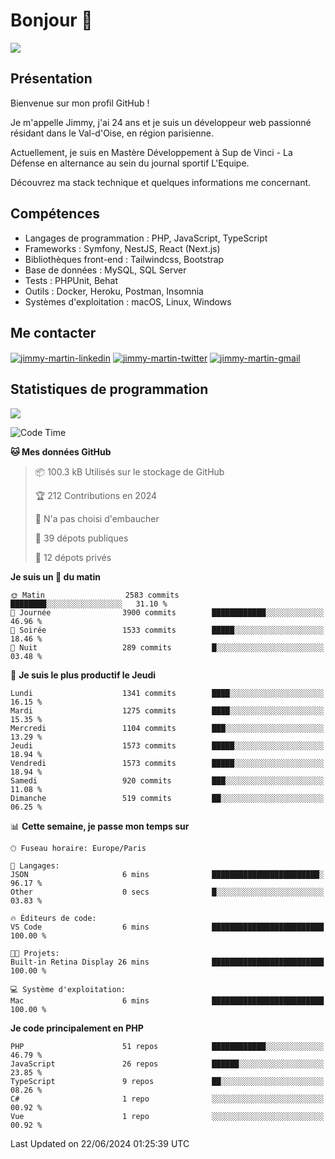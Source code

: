 # Bonjour 👋

![](https://komarev.com/ghpvc/?username=jimmy-martin&color=1a1b27)

## Présentation

Bienvenue sur mon profil GitHub !

Je m'appelle Jimmy, j'ai 24 ans et je suis un développeur web passionné résidant dans le Val-d'Oise, en région parisienne.

Actuellement, je suis en Mastère Développement à Sup de Vinci - La Défense en alternance au sein du journal sportif L'Equipe.

Découvrez ma stack technique et quelques informations me concernant.

## Compétences

- Langages de programmation : PHP, JavaScript, TypeScript
- Frameworks : Symfony, NestJS, React (Next.js)
- Bibliothèques front-end : Tailwindcss, Bootstrap
- Base de données : MySQL, SQL Server
- Tests : PHPUnit, Behat
- Outils : Docker, Heroku, Postman, Insomnia
- Systèmes d'exploitation : macOS, Linux, Windows

## Me contacter

<p>
<a href="https://www.linkedin.com/in/jimmy-martin-dev/" target="_blank"><img align="center" src="https://img.shields.io/badge/-LinkedIn-0077B5?style=for-the-badge&logo=Linkedin&logoColor=white" alt="jimmy-martin-linkedin"/></a>
<a href="https://twitter.com/jimmydev_" target="_blank"><img align="center" src="https://img.shields.io/badge/-Twitter-1DA1F2?style=for-the-badge&logo=Twitter&logoColor=white" alt="jimmy-martin-twitter"/></a>
<a href="mailto:jimmy.martin952@gmail.com" target="_blank"><img align="center" src="https://img.shields.io/badge/gmail-D14836?style=for-the-badge&logo=gmail&logoColor=white" alt="jimmy-martin-gmail"/></a>
</p>

## Statistiques de programmation

<a href="https://github-readme-stats.vercel.app/api/top-langs/?username=jimmy-martin&layout=compact">
  <img align="center" src="https://github-readme-stats.vercel.app/api/top-langs/?username=jimmy-martin&layout=compact"/>
</a>

<!--START_SECTION:waka-->
![Code Time](http://img.shields.io/badge/Code%20Time-2%2C017%20hrs%2047%20mins-blue)

**🐱 Mes données GitHub** 

> 📦 100.3 kB Utilisés sur le stockage de GitHub 
 > 
> 🏆 212 Contributions en 2024
 > 
> 🚫 N'a pas choisi d'embaucher
 > 
> 📜 39 dépots publiques 
 > 
> 🔑 12 dépots privés 
 > 
**Je suis un 🐤 du matin** 

```text
🌞 Matin                  2583 commits        ████████░░░░░░░░░░░░░░░░░   31.10 % 
🌆 Journée                3900 commits        ████████████░░░░░░░░░░░░░   46.96 % 
🌃 Soirée                 1533 commits        █████░░░░░░░░░░░░░░░░░░░░   18.46 % 
🌙 Nuit                   289 commits         █░░░░░░░░░░░░░░░░░░░░░░░░   03.48 % 
```
📅 **Je suis le plus productif le Jeudi** 

```text
Lundi                    1341 commits        ████░░░░░░░░░░░░░░░░░░░░░   16.15 % 
Mardi                    1275 commits        ████░░░░░░░░░░░░░░░░░░░░░   15.35 % 
Mercredi                 1104 commits        ███░░░░░░░░░░░░░░░░░░░░░░   13.29 % 
Jeudi                    1573 commits        █████░░░░░░░░░░░░░░░░░░░░   18.94 % 
Vendredi                 1573 commits        █████░░░░░░░░░░░░░░░░░░░░   18.94 % 
Samedi                   920 commits         ███░░░░░░░░░░░░░░░░░░░░░░   11.08 % 
Dimanche                 519 commits         ██░░░░░░░░░░░░░░░░░░░░░░░   06.25 % 
```


📊 **Cette semaine, je passe mon temps sur** 

```text
🕑︎ Fuseau horaire: Europe/Paris

💬 Langages: 
JSON                     6 mins              ████████████████████████░   96.17 % 
Other                    0 secs              █░░░░░░░░░░░░░░░░░░░░░░░░   03.83 % 

🔥 Éditeurs de code: 
VS Code                  6 mins              █████████████████████████   100.00 % 

🐱‍💻 Projets: 
Built-in Retina Display 26 mins              █████████████████████████   100.00 % 

💻 Système d'exploitation: 
Mac                      6 mins              █████████████████████████   100.00 % 
```

**Je code principalement en PHP** 

```text
PHP                      51 repos            ████████████░░░░░░░░░░░░░   46.79 % 
JavaScript               26 repos            ██████░░░░░░░░░░░░░░░░░░░   23.85 % 
TypeScript               9 repos             ██░░░░░░░░░░░░░░░░░░░░░░░   08.26 % 
C#                       1 repo              ░░░░░░░░░░░░░░░░░░░░░░░░░   00.92 % 
Vue                      1 repo              ░░░░░░░░░░░░░░░░░░░░░░░░░   00.92 % 
```




 Last Updated on 22/06/2024 01:25:39 UTC
<!--END_SECTION:waka-->


